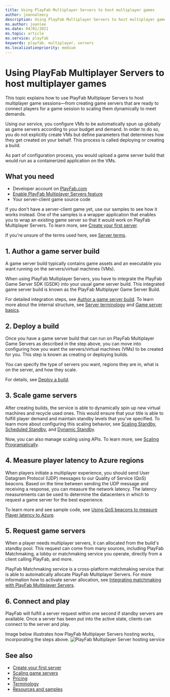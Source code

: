 ```yaml
---
title: Using PlayFab Multiplayer Servers to host multiplayer games
author: joannaleecy
description: Using PlayFab Multiplayer Servers to host multiplayer games.
ms.author: joanlee
ms.date: 04/01/2021
ms.topic: article
ms.service: playfab
keywords: playfab. multiplayer, servers
ms.localizationpriority: medium
---
```


# Using PlayFab Multiplayer Servers to host multiplayer games

This topic explains how to use PlayFab Multiplayer Servers to host multiplayer game sessions&mdash;from creating game servers that are ready to connect players for a game session to scaling them dynamically to meet demands.

Using our service, you configure VMs to be automatically spun up globally as game servers according to your budget and demand. In order to do so, you do not explicitly create VMs but define parameters that determines how they get created on your behalf. This process is called deploying or creating a build.

As part of configuration process, you would upload a game server build that would run as a containerized application on the VMs.

## What you need

* Developer account on [PlayFab.com](https://playfab.com)
* [Enable PlayFab Multiplayer Servers feature](enable-playfab-multiplayer-servers.md)
* Your server-client game source code

If you don't have a server-client game yet, use our samples to see how it works instead. One of the samples is a wrapper application that enables you to wrap an existing game server so that it would work on PlayFab Multiplayer Servers. To learn more, see [Create your first server](create-your-first-server.md).

If you're unsure of the terms used here, see [Server terms](server-terms.md).

## 1. Author a game server build

A game server build typically contains game assets and an executable you want running on the servers/virtual machines (VMs). 

When using PlayFab Multiplayer Servers, you have to integrate the PlayFab Game Server SDK (GSDK) into your usual game server build. This integrated game server build is known as the PlayFab Multiplayer Game Server Build.

For detailed integration steps, see [Author a game server build](author-a-game-server-build.md). To learn more about the internal structure, see [Server terminology](server-terms.md) and [Game server basics](basics-of-a-playFab-game-server.md).

## 2. Deploy a build

Once you have a game server build that can run on PlayFab Multiplayer Game Servers as described in the step above, you can move into configuring how you want the servers/virtual machines (VMs) to be created for you. This step is known as creating or deploying builds.

You can specify the type of servers you want, regions they are in, what is on the server, and how they scale.

For details, see [Deploy a build](deploying-playfab-multiplayer-server-builds.md).

## 3. Scale game servers

After creating builds, the service is able to dynamically spin up new virtual machines and recycle used ones. This would ensure that your title is able to fulfill player demand and maintain standby levels that you've specified. To learn more about configuring this scaling behavior, see [Scaling Standby](scaling-standby.md), [Scheduled Standby](scheduled-standby.md), and [Dynamic Standby](dynamic-standby.md). 

Now, you can also manage scaling using APIs. To learn more, see [Scaling Programatically](scaling-programmatically.md).

## 4. Measure player latency to Azure regions

When players initiate a multiplayer experience, you should send User Datagram Protocol (UDP) messages to our Quality of Service (QoS) beacons. Based on the time between sending the UDP message and receiving a response, you can measure the network latency. The latency measurements can be used to determine the datacenters in which to request a game server for the best experience. 

To learn more and see sample code, see [Using QoS beacons to measure Player latency to Azure](using-qos-beacons-to-measure-player-latency-to-azure.md).

## 5. Request game servers

When a player needs multiplayer servers, it can allocated from the build's standby pool. This request can come from many sources, including PlayFab Matchmaking, a lobby or matchmaking service you operate, directly from a client calling PlayFab, and more.

PlayFab Matchmaking service is a cross-platform matchmaking service that is able to automatically allocate PlayFab Multiplayer Servers. For more information how to activate server allocation, see [Integrating matchmaking with PlayFab Multiplayer Servers](../matchmaking/multiplayer-servers.md).

## 6. Connect and play

PlayFab will fulfill a server request within one second if standby servers are available. Once a server has been put into the active state, clients can connect to the server and play.

Image below illustrates how PlayFab Multiplayer Servers hosting works, incorporating the steps above.
![PlayFab Multiplayer Server hosting service](media/tutorials/multiplayer-server-hosting-service-diagram.png)
 
## See also

* [Create your first server](create-your-first-server.md)
* [Scaling game servers](scaling-standby.md)
* [Pricing](multiplayer-servers-detailed-price-sheet.md)
* [Terminology](server-terms.md)
* [Resources and samples](server-samples-resources.md)